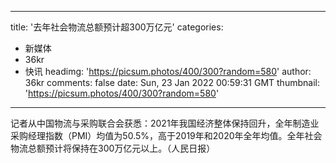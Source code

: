 
---
title: '去年社会物流总额预计超300万亿元'
categories: 
 - 新媒体
 - 36kr
 - 快讯
headimg: 'https://picsum.photos/400/300?random=580'
author: 36kr
comments: false
date: Sun, 23 Jan 2022 00:59:31 GMT
thumbnail: 'https://picsum.photos/400/300?random=580'
---

<div>   
记者从中国物流与采购联合会获悉：2021年我国经济整体保持回升，全年制造业采购经理指数（PMI）均值为50.5%，高于2019年和2020年全年均值。全年社会物流总额预计将保持在300万亿元以上。（人民日报）  
</div>
            